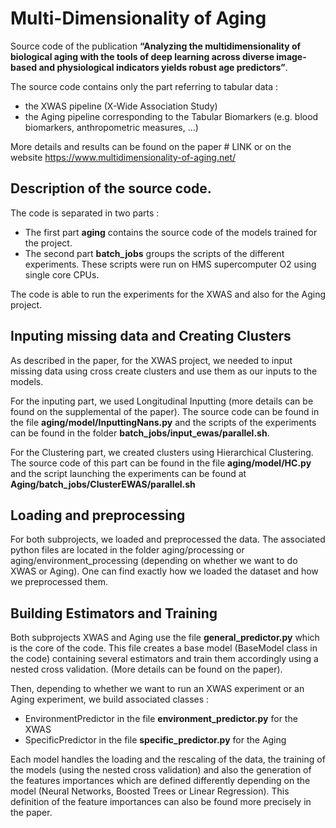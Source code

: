 # Multi-Dimensionality of Aging

Source code of the publication **“Analyzing the multidimensionality of biological aging with the tools of deep learning across diverse image-based and physiological indicators yields robust age predictors”**.

The source code contains only the part referring to tabular data : 
- the XWAS pipeline (X-Wide Association Study) 
- the Aging pipeline corresponding to the Tabular Biomarkers (e.g. blood biomarkers, anthropometric measures, ...)

More details and results can be found on the paper # LINK or on the website https://www.multidimensionality-of-aging.net/

## Description of the source code.
The code is separated in two parts : 
- The first part **aging** contains the source code of the models trained for the project. 
- The second part **batch_jobs** groups the scripts of the different experiments. These scripts were run on HMS supercomputer O2 using single core CPUs.

The code is able to run the experiments for the XWAS and also for the Aging project.

## Inputing missing data and Creating Clusters
As described in the paper, for the XWAS project, we needed to input missing data using cross create clusters and use them as our inputs to the models. 

For the inputing part, we used Longitudinal Inputting (more details can be found on the supplemental of the paper). The source code can be found in the file **aging/model/InputtingNans.py** and the scripts of the experiments can be found in the folder **batch_jobs/input_ewas/parallel.sh**.

For the Clustering part, we created clusters using Hierarchical Clustering. The source code of this part can be found in the file **aging/model/HC.py** and the script launching the experiments can be found at **Aging/batch_jobs/ClusterEWAS/parallel.sh**

## Loading and preprocessing 

For both subprojects, we loaded and preprocessed the data. 
The associated python files are located in the folder aging/processing or aging/environment_processing (depending on whether we want to do XWAS or Aging). 
One can find exactly how we loaded the dataset and how we preprocessed them.


## Building Estimators and Training
Both subprojects XWAS and Aging use the file **general_predictor.py** which is the core of the code. This file creates a base model (BaseModel class in the code) containing several estimators and train them accordingly using a nested cross validation. (More details can be found on the paper).

Then, depending to whether we want to run an XWAS experiment or an Aging experiment, we build associated classes : 

- EnvironmentPredictor in the file **environment_predictor.py** for the XWAS
- SpecificPredictor in the file **specific_predictor.py** for the Aging 

Each model handles the loading and the rescaling of the data, the training of the models (using the nested cross validation) and also the generation of the features importances which are defined differently depending on the model (Neural Networks, Boosted Trees or Linear Regression). This definition of the feature importances can also be found more precisely in the paper.







